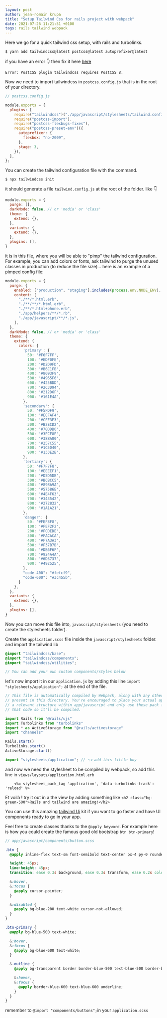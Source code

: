 ```yaml
---
layout: post
author: jean-romain krupa
title: "Setup Tailwind Css for rails project with webpack"
date: 2021-07-26 11:21:51 +0100
tags: rails tailwind webpack
---
```


Here we go for a quick tailwind css setup, with rails and turbolinks. 

```bash
$ yarn add tailwindcss@latest postcss@latest autoprefixer@latest
```

if you have an error 👇 then fix it here [here](https://tailwindcss.com/docs/installation#post-css-7-compatibility-build)

```
Error: PostCSS plugin tailwindcss requires PostCSS 8.
```

Now we need to import tailwindcss in `postcss.config.js` that is in the root of your directory.

```javascript
// postcss.config.js

module.exports = {
  plugins: [
    require("tailwindcss")("./app/javascript/stylesheets/tailwind.config.js"),
    require("postcss-import"),
    require("postcss-flexbugs-fixes"),
    require("postcss-preset-env")({
      autoprefixer: {
        flexbox: "no-2009",
      },
      stage: 3,
    }),
  ],
};

```

You can create the tailwind configuration file with the command.

```
$ npx tailwindcss init

```

it should generate a file `tailwind.config.js` at the root of the folder. like 👇 

```javascript
module.exports = {
  purge: [],
  darkMode: false, // or 'media' or 'class'
  theme: {
    extend: {},
  },
  variants: {
    extend: {},
  },
  plugins: [],
}
```

it is in this file, where you will be able to "pimp" the tailwind configuration. For example, you can add colors or fonts, ask tailwind to purge the unused classes in production (to reduce the file size)... here is an example of a pimped config file:

```javascript
module.exports = {
  purge: {
    enabled: ["production", "staging"].includes(process.env.NODE_ENV),
    content: [
      "./**/*.html.erb",
      "./**/**/*.html.erb",
      "./**/*.html+phone.erb",
      "./app/helpers/**/*.rb",
      "./app/javascript/**/*.js",
    ],
  },
  darkMode: false, // or 'media' or 'class'
  theme: {
    extend: {
      colors: {
        'primary': {
          50: '#F6F7FF',
          100: '#EDF0FE',
          200: '#D2D9FD',
          300: '#B6C1FB',
          400: '#8093F9',
          500: '#4965F6',
          600: '#425BDD',
          700: '#2C3D94',
          800: '#212D6F',
          900: '#161E4A',
        },
        'secondary': {
          50: '#F5FDF9',
          100: '#ECFAF4',
          200: '#CFF3E3',
          300: '#B2ECD2',
          400: '#78DDB0',
          500: '#3ECF8E',
          600: '#38BA80',
          700: '#257C55',
          800: '#1C5D40',
          900: '#133E2B',
        },
        'tertiary': {
          50: '#F7F7F8',
          100: '#EEEEF1',
          200: '#D5D5DB',
          300: '#BCBCC5',
          400: '#898A9A',
          500: '#57586E',
          600: '#4E4F63',
          700: '#343542',
          800: '#272832',
          900: '#1A1A21',
        },
        'danger': {
          50: '#FEF8F8',
          100: '#FEF2F2',
          200: '#FCDEDE',
          300: '#FACACA',
          400: '#F7A3A3',
          500: '#F37B7B',
          600: '#DB6F6F',
          700: '#924A4A',
          800: '#6D3737',
          900: '#492525',
        },
        "code-400": "#fefcf9",
        "code-600": "#3c455b",
      }
    },
  },
  variants: {
    extend: {},
  },
  plugins: [],
}


```

Now you can move this file into, `javascript/stylesheets` (you need to create the stylesheets folder).

Create the `application.scss` file inside the `javascript/stylesheets` folder. and import the tailwind lib

```scss
@import "tailwindcss/base";
@import "tailwindcss/components";
@import "tailwindcss/utilities";

// You can add your own custom components/styles below
```

let's now import it in our `application.js` by adding this line `import "stylesheets/application";` at the end of the file.

```javascript
// This file is automatically compiled by Webpack, along with any other files
// present in this directory. You're encouraged to place your actual application logic in
// a relevant structure within app/javascript and only use these pack files to reference
// that code so it'll be compiled.

import Rails from "@rails/ujs"
import Turbolinks from "turbolinks"
import * as ActiveStorage from "@rails/activestorage"
import "channels"

Rails.start()
Turbolinks.start()
ActiveStorage.start()

import "stylesheets/application"; // 👈 add this little boy

```

and now we need the stylesheet to be compiled by webpack, so add this line in `views/layouts/application.html.erb`

```erb
    <%= stylesheet_pack_tag 'application', 'data-turbolinks-track': 'reload' %>
```

Et voilà ! try it out in a the view by adding something like `<h2 class="bg-green-500">Rails and tailwind are amazing!</h2>`

You can use this amazing [tailwind Ui](https://tailwindui.com/) kit if you want to go faster and have UI components ready to go in your app.

Feel free to create classes thanks to the `@apply keyword`. For example here is how you could create the famous good old bootstrap `btn btn-primary`!

```scss
// app/javascript/components/button.scss

.btn {
  @apply inline-flex text-sm font-semibold text-center px-4 py-0 rounded-lg no-underline items-center justify-between;

  height: 45px;
  line-height: 45px;
  transition: ease 0.3s background, ease 0.3s transform, ease 0.2s color;

  &:hover,
  &:focus {
    @apply cursor-pointer;
  }

  &:disabled {
    @apply bg-blue-200 text-white cursor-not-allowed;
  }
}

.btn-primary {
  @apply bg-blue-500 text-white;

  &:hover,
  &:focus {
    @apply bg-blue-600 text-white;
  }

  &.outline {
    @apply bg-transparent border border-blue-500 text-blue-500 border-blue-500 shadow-none;

    &:hover,
    &:focus {
      @apply border-blue-600 text-blue-600 underline;
    }
  }
}

```

remember to `@import "components/buttons";`in your `application.scss` 
